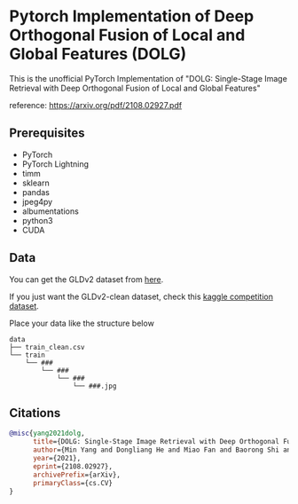 
# Pytorch Implementation of Deep Orthogonal Fusion of Local and Global Features (DOLG)

This is the unofficial PyTorch Implementation of "DOLG: Single-Stage Image Retrieval with Deep Orthogonal Fusion of Local and Global Features"

reference: https://arxiv.org/pdf/2108.02927.pdf


## Prerequisites

+ PyTorch
+ PyTorch Lightning
+ timm
+ sklearn
+ pandas
+ jpeg4py
+ albumentations
+ python3
+ CUDA

## Data

You can get the GLDv2 dataset from [here](https://github.com/cvdfoundation/google-landmark).

If you just want the GLDv2-clean dataset, check this [kaggle competition dataset](https://www.kaggle.com/c/landmark-retrieval-2021).

Place your data like the structure below

```
data
├── train_clean.csv
└── train
    └── ###
        └── ###
            └── ###
                └── ###.jpg
```

## Citations

```bibtex
@misc{yang2021dolg,
      title={DOLG: Single-Stage Image Retrieval with Deep Orthogonal Fusion of Local and Global Features}, 
      author={Min Yang and Dongliang He and Miao Fan and Baorong Shi and Xuetong Xue and Fu Li and Errui Ding and Jizhou Huang},
      year={2021},
      eprint={2108.02927},
      archivePrefix={arXiv},
      primaryClass={cs.CV}
}
```

